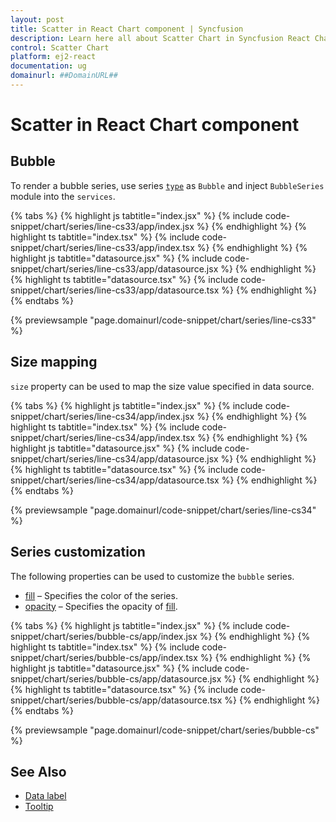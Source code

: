 ```yaml
---
layout: post
title: Scatter in React Chart component | Syncfusion
description: Learn here all about Scatter Chart in Syncfusion React Chart component of Syncfusion Essential JS 2 and more.
control: Scatter Chart 
platform: ej2-react
documentation: ug
domainurl: ##DomainURL##
---
```

# Scatter in React Chart component

## Bubble

To render a bubble series, use series [`type`](https://ej2.syncfusion.com/react/documentation/api/chart/series/#type) as `Bubble` and inject `BubbleSeries` module into the `services`.

{% tabs %}
{% highlight js tabtitle="index.jsx" %}
{% include code-snippet/chart/series/line-cs33/app/index.jsx %}
{% endhighlight %}
{% highlight ts tabtitle="index.tsx" %}
{% include code-snippet/chart/series/line-cs33/app/index.tsx %}
{% endhighlight %}
{% highlight js tabtitle="datasource.jsx" %}
{% include code-snippet/chart/series/line-cs33/app/datasource.jsx %}
{% endhighlight %}
{% highlight ts tabtitle="datasource.tsx" %}
{% include code-snippet/chart/series/line-cs33/app/datasource.tsx %}
{% endhighlight %}
{% endtabs %}

{% previewsample "page.domainurl/code-snippet/chart/series/line-cs33" %}

## Size mapping

`size` property can be used to map the size value specified in data source.

{% tabs %}
{% highlight js tabtitle="index.jsx" %}
{% include code-snippet/chart/series/line-cs34/app/index.jsx %}
{% endhighlight %}
{% highlight ts tabtitle="index.tsx" %}
{% include code-snippet/chart/series/line-cs34/app/index.tsx %}
{% endhighlight %}
{% highlight js tabtitle="datasource.jsx" %}
{% include code-snippet/chart/series/line-cs34/app/datasource.jsx %}
{% endhighlight %}
{% highlight ts tabtitle="datasource.tsx" %}
{% include code-snippet/chart/series/line-cs34/app/datasource.tsx %}
{% endhighlight %}
{% endtabs %}

{% previewsample "page.domainurl/code-snippet/chart/series/line-cs34" %}

## Series customization

The following properties can be used to customize the `bubble` series.

* [fill](https://ej2.syncfusion.com/react/documentation/api/chart/seriesModel/#fill) – Specifies the color of the series.
* [opacity](https://ej2.syncfusion.com/react/documentation/api/chart/seriesModel/#opacity) – Specifies the opacity of [fill](https://ej2.syncfusion.com/react/documentation/api/chart/seriesModel/#fill).

{% tabs %}
{% highlight js tabtitle="index.jsx" %}
{% include code-snippet/chart/series/bubble-cs/app/index.jsx %}
{% endhighlight %}
{% highlight ts tabtitle="index.tsx" %}
{% include code-snippet/chart/series/bubble-cs/app/index.tsx %}
{% endhighlight %}
{% highlight js tabtitle="datasource.jsx" %}
{% include code-snippet/chart/series/bubble-cs/app/datasource.jsx %}
{% endhighlight %}
{% highlight ts tabtitle="datasource.tsx" %}
{% include code-snippet/chart/series/bubble-cs/app/datasource.tsx %}
{% endhighlight %}
{% endtabs %}

{% previewsample "page.domainurl/code-snippet/chart/series/bubble-cs" %}

## See Also

* [Data label](./data-labels/)
* [Tooltip](./tool-tip/)
